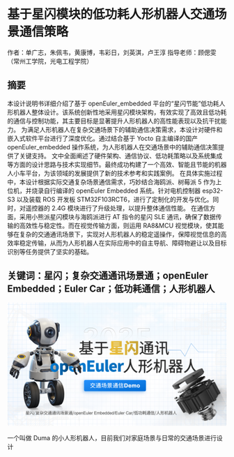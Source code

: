 # 基于星闪模块的低功耗人形机器人交通场景通信策略

作者：单广志，朱佩韦，黄康博，韦彩日，刘英淇，卢王淳 
指导老师：顾偲雯
（常州工学院，光电工程学院）
## 摘要
本设计说明书详细介绍了基于 openEuler_embedded 平台的“星闪节能”低功耗人形机器人整体设计。该系统创新性地采用星闪模块架构，有效实现了高效且低功耗的通信与控制功能，其主要目标是显著提升人形机器人的高性能表现以及抗干扰能力。
为满足人形机器人在复杂交通场景下的辅助通信决策需求，本设计对硬件和嵌入式软件平台进行了深度优化。通过结合基于 Yocto 自主编译的国产 openEuler_embedded 操作系统，为人形机器人在交通场景中的辅助通信决策提供了关键支持。
文中全面阐述了硬件架构、通信协议、低功耗策略以及系统集成等方面的设计思路与技术实现细节。最终成功构建了一个高效、智能且节能的机器人小车平台，为该领域的发展提供了新的技术参考和实践案例。
在具体实施过程中，本设计根据实际交通复杂场景通信需求，巧妙结合海鸥派、树莓派 5 作为上位机，并烧录自行编译的 openEuler Embedded 系统。针对电机控制器 esp32-S3 以及装载 ROS 开发板 STM32F103RCT6，进行了定制化的开发与优化。同时，对遥控器的 2.4G 模块进行了升级处理，以提升整体通信性能。
在通信方面，采用小熊派星闪模块与海鸥派进行 AT 指令的星闪 SLE 通讯，确保了数据传输的高效性与稳定性。而在视觉传输方面，则运用 RA8&MCU 视觉模块，使其能够在复杂的交通通讯场景下，实现对人形机器人的稳定遥操作，保障视觉信息的高效率稳定传输，从而为人形机器人在实际应用中的自主导航、障碍物避让以及目标识别等任务提供了坚实的基础。
## 关键词：星闪；复杂交通通讯场景通；openEuler Embedded；Euler Car；低功耗通信；人形机器人

![Duma](../Image/Duma_image.png)

一个叫做 Duma 的小人形机器人，目前我们对家庭场景与日常的交通场景进行设计